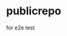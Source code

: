 # publicrepo
for e2e test



















































































































































































































































































































































































































































































































































































































































































































































































































































































































































































































































































































































































































































































































































































































































































































































































































































































































































































































































































































































































































































































































































































































































































































































































































































































































































































































































































































































